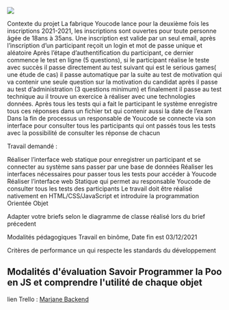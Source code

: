 <img src="https://www.dreamjob.ma/wp-content/uploads/2020/12/Marjane-Emploi-Recrutement-6.png"/>

Contexte du projet La fabrique Youcode lance pour la deuxième fois les inscriptions 2021-2021, les inscriptions sont ouvertes pour toute personne âgée de 18ans à 35ans. Une inscription est valide par un seul email, après l’inscription d’un participant reçoit un login et mot de passe unique et aléatoire Après l’étape d’authentification du participant, ce dernier commence le test en ligne (5 questions), si le participant réalise le teste avec succès il passe directement au test suivant qui est le serious games( une étude de cas) il passe automatique par la suite au test de motivation qui va contenir une seule question sur la motivation du candidat après il passe au test d’administration (3 questions minimum) et finalement il passe au test technique au il trouve un exercice à réaliser avec une technologies données. Après tous les tests qui a fait le participant le système enregistre tous ces réponses dans un fichier txt qui contenir aussi la date de l’exam Dans la fin de processus un responsable de Youcode se connecte via son interface pour consulter tous les participants qui ont passés tous les tests avec la possibilité de consulter les réponse de chacun

Travail demandé :

Réaliser l’interface web statique pour enregistrer un participant et se connecter au système sans passer par une base de données Réaliser les interfaces nécessaires pour passer tous les tests pour accéder à Youcode Réaliser l’interface web Statique qui permet au responsable Youcode de consulter tous les tests des participants Le travail doit être réalisé nativement en HTML/CSS/JavaScript et introduire la programmation Orientée Objet

Adapter votre briefs selon le diagramme de classe réalisé lors du brief précedent

Modalités pédagogiques Travail en binôme, Date fin est 03/12/2021

Critères de performance un qui respecte les standards du développement

Modalités d'évaluation Savoir Programmer la Poo en JS et comprendre l'utilité de chaque objet
--------------------
lien Trello : <a href ="https://github.com/ELMESKINEAnas/supermarket_discount/tree/main/Trello"> Marjane Backend </a>
